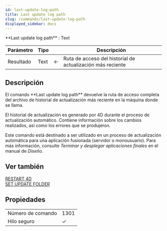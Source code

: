 ```yaml
---
id: last-update-log-path
title: Last update log path
slug: /commands/last-update-log-path
displayed_sidebar: docs
---
```


<!--REF #_command_.Last update log path.Syntax-->**Last update log path** : Text<!-- END REF-->
<!--REF #_command_.Last update log path.Params-->
| Parámetro | Tipo |  | Descripción |
| --- | --- | --- | --- |
| Resultado | Text | &#8592; | Ruta de acceso del historial de actualización más reciente |

<!-- END REF-->

## Descripción 

<!--REF #_command_.Last update log path.Summary-->El comando **Last update log path** devuelve la ruta de acceso completa del archivo de historial de actualización más reciente en la máquina donde se llama.<!-- END REF-->  
  
El historial de actualización es generado por 4D durante el proceso de actualización automático. Contiene información sobre los cambios realizados, así como los errores que se produjeron.

Este comando está destinado a ser utilizado en un proceso de actualización automática para una aplicación fusionada (servidor o monousuario). Para más información, consulte *Terminar y desplegar aplicaciones finales* en el manual de *Diseño*.

## Ver también 

[RESTART 4D](restart-4d.md)  
[SET UPDATE FOLDER](set-update-folder.md)  

## Propiedades

|  |  |
| --- | --- |
| Número de comando | 1301 |
| Hilo seguro | &check; |


